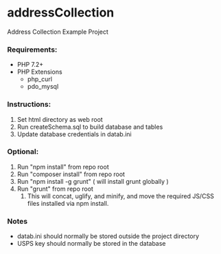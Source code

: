 # addressCollection
Address Collection Example Project

### Requirements:

- PHP 7.2+
- PHP Extensions
  - php_curl
  - pdo_mysql



### Instructions:

1. Set html directory as web root
2. Run createSchema.sql to build database and tables
2. Update database credentials in datab.ini


### Optional:

1. Run "npm install" from repo root
2. Run "composer install" from repo root
3. Run "npm install -g grunt" ( will install grunt globally )
4. Run "grunt" from repo root
   1. This will concat, uglify, and minify, and move the required JS/CSS files installed via npm install.

### Notes
- datab.ini should normally be stored outside the project directory
- USPS key should normally be stored in the database

